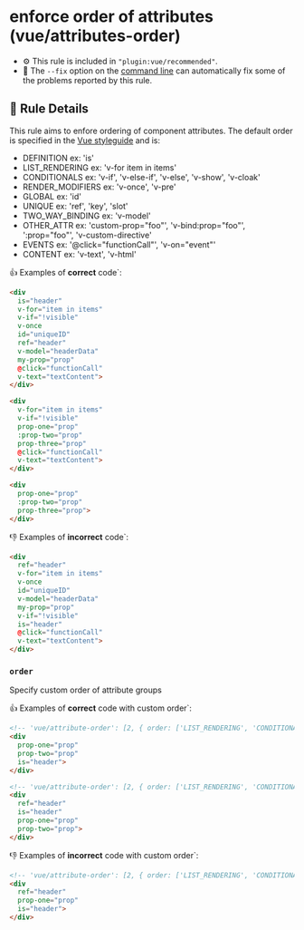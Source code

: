 # enforce order of attributes (vue/attributes-order)

- :gear: This rule is included in `"plugin:vue/recommended"`.
- :wrench: The `--fix` option on the [command line](http://eslint.org/docs/user-guide/command-line-interface#fix) can automatically fix some of the problems reported by this rule.

## :book: Rule Details

This rule aims to enfore ordering of component attributes. The default order is specified in the [Vue styleguide](https://vuejs.org/v2/style-guide/#Element-attribute-order-recommended) and is:
- DEFINITION
ex: 'is'
- LIST_RENDERING
ex: 'v-for item in items'
- CONDITIONALS
ex: 'v-if', 'v-else-if', 'v-else', 'v-show', 'v-cloak'
- RENDER_MODIFIERS
ex: 'v-once', 'v-pre'
- GLOBAL
ex: 'id'
- UNIQUE
ex: 'ref', 'key', 'slot'
- TWO\_WAY\_BINDING
ex: 'v-model'
- OTHER_ATTR
ex: 'custom-prop="foo"', 'v-bind:prop="foo"', ':prop="foo"', 'v-custom-directive'
- EVENTS
ex: '@click="functionCall"', 'v-on="event"'
- CONTENT
ex: 'v-text', 'v-html'

:+1: Examples of **correct** code`:

```html
<div
  is="header"
  v-for="item in items"
  v-if="!visible"
  v-once
  id="uniqueID"
  ref="header"
  v-model="headerData"
  my-prop="prop"
  @click="functionCall"
  v-text="textContent">
</div>
```

```html
<div
  v-for="item in items"
  v-if="!visible"
  prop-one="prop"
  :prop-two="prop"
  prop-three="prop"
  @click="functionCall"
  v-text="textContent">
</div>
```

```html
<div
  prop-one="prop"
  :prop-two="prop"
  prop-three="prop">
</div>
```

:-1: Examples of **incorrect** code`:

```html
<div
  ref="header"
  v-for="item in items"
  v-once
  id="uniqueID"
  v-model="headerData"
  my-prop="prop"
  v-if="!visible"
  is="header"
  @click="functionCall"
  v-text="textContent">
</div>
```

### `order`

Specify custom order of attribute groups

:+1: Examples of **correct** code with custom order`:

```html
<!-- 'vue/attribute-order': [2, { order: ['LIST_RENDERING', 'CONDITIONALS', 'RENDER_MODIFIERS', 'GLOBAL', 'UNIQUE', 'TWO_WAY_BINDING', 'OTHER_ATTR', 'EVENTS', 'CONTENT', 'DEFINITION'] }] -->
<div
  prop-one="prop"
  prop-two="prop"
  is="header">
</div>
```

```html
<!-- 'vue/attribute-order': [2, { order: ['LIST_RENDERING', 'CONDITIONALS', 'RENDER_MODIFIERS', 'GLOBAL', 'UNIQUE', 'TWO_WAY_BINDING', 'DEFINITION', 'OTHER_ATTR', 'EVENTS', 'CONTENT'] }] -->
<div
  ref="header"
  is="header"
  prop-one="prop"
  prop-two="prop">
</div>
```

:-1: Examples of **incorrect** code with custom order`:

```html
<!-- 'vue/attribute-order': [2, { order: ['LIST_RENDERING', 'CONDITIONALS', 'RENDER_MODIFIERS', 'GLOBAL', 'UNIQUE', 'TWO_WAY_BINDING', 'DEFINITION', 'OTHER_ATTR', 'EVENTS', 'CONTENT'] }] -->
<div
  ref="header"
  prop-one="prop"
  is="header">
</div>
```
